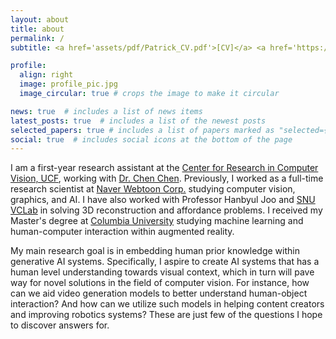 ```yaml
---
layout: about
title: about
permalink: /
subtitle: <a href='assets/pdf/Patrick_CV.pdf'>[CV]</a> <a href='https://twitter.com/Patrick920728'>[Twitter]</a> <a href='https://www.linkedin.com/in/patrickkwon/'>[Linkedin]</a> <a href='https://scholar.google.com/citations?user=XRKA-DkAAAAJ&hl=ko'>[Google Scholar]</a> <a href='https://github.com/yj7082126'>[Github]</a>

profile:
  align: right
  image: profile_pic.jpg
  image_circular: true # crops the image to make it circular

news: true  # includes a list of news items
latest_posts: true  # includes a list of the newest posts
selected_papers: true # includes a list of papers marked as "selected={true}"
social: true  # includes social icons at the bottom of the page
---
```

 
I am a first-year research assistant at the [Center for Research in Computer Vision, UCF](https://www.crcv.ucf.edu/), working with [Dr. Chen Chen](https://www.crcv.ucf.edu/chenchen/index.html). 
Previously, I worked as a full-time research scientist at [Naver Webtoon Corp.](https://webtoonscorp.com/en/) studying computer vision, graphics, and AI. I have also worked with Professor Hanbyul Joo and [SNU VCLab](https://jhugestar.github.io/) in solving 3D reconstruction and affordance problems.
I received my Master's degree at [Columbia University](https://datascience.columbia.edu/) studying machine learning and human-computer interaction within augmented reality.

My main research goal is in embedding human prior knowledge within generative AI systems. Specifically, I aspire to create AI systems that has a human level understanding towards visual context, which in turn will pave way for novel solutions in the field of computer vision. For instance, how can we aid video generation models to better understand human-object interaction? And how can we utilize such models in helping content creators and improving robotics systems?
These are just few of the questions I hope to discover answers for.
